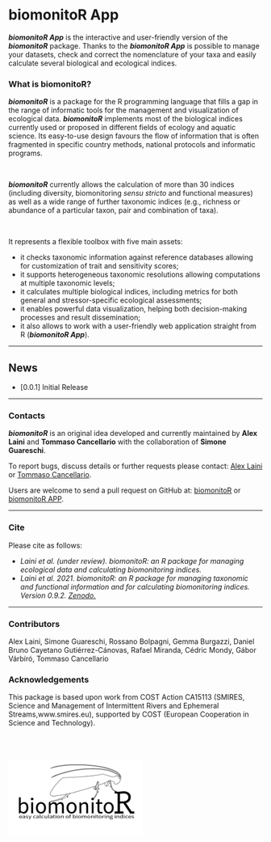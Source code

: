 
<h1>biomonitoR App</h1>

<b><i>biomonitoR App</b></i> is the interactive and user-friendly version of the <b><i>biomonitoR</b></i> package. Thanks to the <b><i>biomonitoR App</b></i> is possible to manage your datasets, check and correct the nomenclature of your taxa and easily calculate several biological and ecological indices.

<h3>What is biomonitoR?</h3>

<i><b>biomonitoR</b></i> is a package for the R programming language that fills a gap in the range of informatic tools for the management and visualization of ecological data. <i><b>biomonitoR</b></i> implements most of the biological indices currently used or proposed in different fields of ecology and aquatic science. Its easy-to-use design favours the flow of information that is often fragmented in specific country methods, national protocols and informatic programs.

<br>

<i><b>biomonitoR</b></i> currently allows the calculation of more than 30 indices (including diversity, biomonitoring <i>sensu stricto</i> and functional measures) as well as a wide range of further taxonomic indices (e.g., richness or abundance of a particular taxon, pair and combination of taxa).

<br>

It represents a flexible toolbox with five main assets:
<ul>
    <li>it checks taxonomic information against reference databases allowing for customization of trait and sensitivity scores;</li>
    <li>it supports heterogeneous taxonomic resolutions allowing computations at multiple taxonomic levels;</li>
    <li>it calculates multiple biological indices, including metrics for both general and stressor-specific ecological assessments;</li>
    <li>it enables powerful data visualization, helping both decision-making processes and result dissemination;</li>
    <li>it also allows to work with a user-friendly web application straight from R (<i><b>biomonitoR App</b></i>).</li>
</ul>

<hr>

<h2>News</h2>

- \[0.0.1\] Initial Release

<hr>

<h3>Contacts</h3>

<i><b>biomonitoR</b></i> is an original idea developed and currently maintained by <b>Alex Laini</b> and <b>Tommaso Cancellario</b> with the collaboration of <b>Simone Guareschi</b>.

To report bugs, discuss details or further requests please contact: [Alex Laini](mailto:alex.laini@gmail.com) or [Tommaso Cancellario](mailto:tommaso.canellario@gmail.com).

Users are welcome to send a pull request on GitHub at: [biomonitoR](https://github.com/alexology) or [biomonitoR APP](https://github.com/TommasoCanc/biomonitoR_app).

<hr>

<h3>Cite</h3>

Please cite as follows:
<ul>
    <li><i>Laini et al. (under review). biomonitoR: an R package for managing ecological data and calculating biomonitoring indices.</i></li>
    <li><i>Laini et al. 2021. biomonitoR: an R package for managing taxonomic and functional information and for calculating biomonitoring indices. Version 0.9.2. <a href=\"https://doi.org/10.5281/zenodo.4807008\"> Zenodo.</a> </i></li>
</ul>

<hr>

<h3>Contributors</h3>
Alex Laini, Simone Guareschi, Rossano Bolpagni, Gemma Burgazzi, Daniel Bruno 
Cayetano Gutiérrez-Cánovas, Rafael Miranda, Cédric Mondy, Gábor Várbíró,
Tommaso Cancellario

<h3>Acknowledgements</h3>
This package is based upon work from COST Action CA15113 (SMIRES, Science and 
Management of Intermittent Rivers and Ephemeral Streams,www.smires.eu), 
supported by COST (European Cooperation in Science and Technology).

<br><br><br>
<img src="https://github.com/TommasoCanc/biomonitoR_app/blob/main/biomonitoR_app/www/biomonitor_300px.png" height="150">
